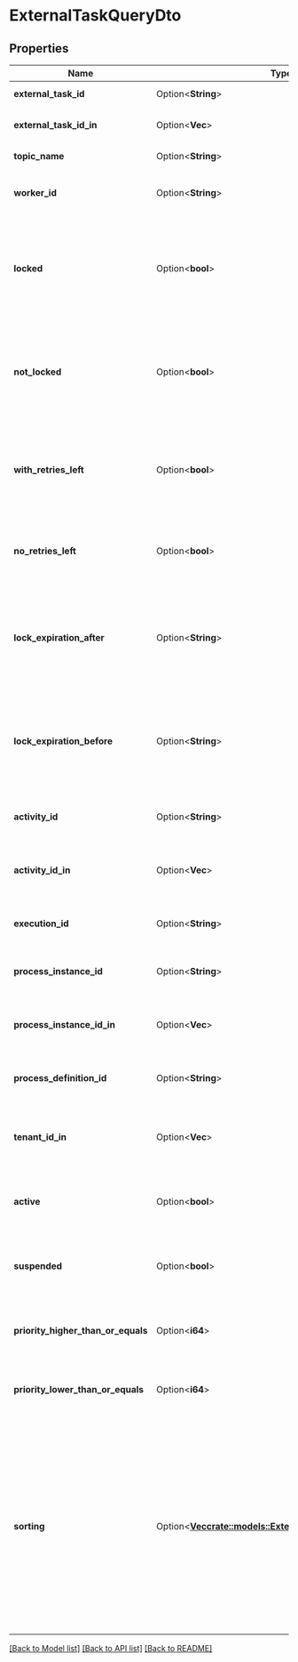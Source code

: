 # ExternalTaskQueryDto

## Properties

Name | Type | Description | Notes
------------ | ------------- | ------------- | -------------
**external_task_id** | Option<**String**> | Filter by an external task's id. | [optional]
**external_task_id_in** | Option<**Vec<String>**> | Filter by the comma-separated list of external task ids. | [optional]
**topic_name** | Option<**String**> | Filter by an external task topic. | [optional]
**worker_id** | Option<**String**> | Filter by the id of the worker that the task was most recently locked by. | [optional]
**locked** | Option<**bool**> | Only include external tasks that are currently locked (i.e., they have a lock time and it has not expired). Value may only be `true`, as `false` matches any external task. | [optional]
**not_locked** | Option<**bool**> | Only include external tasks that are currently not locked (i.e., they have no lock or it has expired). Value may only be `true`, as `false` matches any external task. | [optional]
**with_retries_left** | Option<**bool**> | Only include external tasks that have a positive (&gt; 0) number of retries (or `null`). Value may only be `true`, as `false` matches any external task. | [optional]
**no_retries_left** | Option<**bool**> | Only include external tasks that have 0 retries. Value may only be `true`, as `false` matches any external task. | [optional]
**lock_expiration_after** | Option<**String**> | Restrict to external tasks that have a lock that expires after a given date. By [default](https://docs.camunda.org/manual/7.14/reference/rest/overview/date-format/), the date must have the format `yyyy-MM-dd'T'HH:mm:ss.SSSZ`, e.g., `2013-01-23T14:42:45.000+0200`. | [optional]
**lock_expiration_before** | Option<**String**> | Restrict to external tasks that have a lock that expires before a given date. By [default](https://docs.camunda.org/manual/7.14/reference/rest/overview/date-format/), the date must have the format `yyyy-MM-dd'T'HH:mm:ss.SSSZ`, e.g., `2013-01-23T14:42:45.000+0200`. | [optional]
**activity_id** | Option<**String**> | Filter by the id of the activity that an external task is created for. | [optional]
**activity_id_in** | Option<**Vec<String>**> | Filter by the comma-separated list of ids of the activities that an external task is created for. | [optional]
**execution_id** | Option<**String**> | Filter by the id of the execution that an external task belongs to. | [optional]
**process_instance_id** | Option<**String**> | Filter by the id of the process instance that an external task belongs to. | [optional]
**process_instance_id_in** | Option<**Vec<String>**> | Filter by a comma-separated list of process instance ids that an external task may belong to. | [optional]
**process_definition_id** | Option<**String**> | Filter by the id of the process definition that an external task belongs to. | [optional]
**tenant_id_in** | Option<**Vec<String>**> | Filter by a comma-separated list of tenant ids. An external task must have one of the given tenant ids. | [optional]
**active** | Option<**bool**> | Only include active tasks. Value may only be `true`, as `false` matches any external task. | [optional]
**suspended** | Option<**bool**> | Only include suspended tasks. Value may only be `true`, as `false` matches any external task. | [optional]
**priority_higher_than_or_equals** | Option<**i64**> | Only include jobs with a priority higher than or equal to the given value. Value must be a valid `long` value. | [optional]
**priority_lower_than_or_equals** | Option<**i64**> | Only include jobs with a priority lower than or equal to the given value. Value must be a valid `long` value. | [optional]
**sorting** | Option<[**Vec<crate::models::ExternalTaskQueryDtoSorting>**](ExternalTaskQueryDto_sorting.md)> | A JSON array of criteria to sort the result by. Each element of the array is a JSON object that                     specifies one ordering. The position in the array identifies the rank of an ordering, i.e., whether                     it is primary, secondary, etc. The ordering objects have the following properties:                      **Note:** The `sorting` properties will not be applied to the External Task count query. | [optional]

[[Back to Model list]](../README.md#documentation-for-models) [[Back to API list]](../README.md#documentation-for-api-endpoints) [[Back to README]](../README.md)


